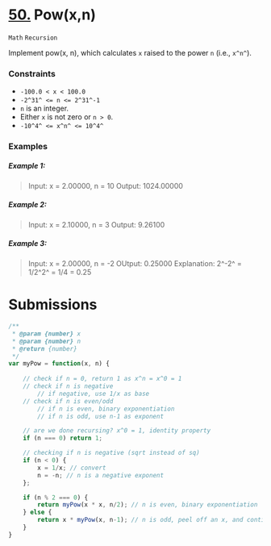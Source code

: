 # [50.](https://leetcode.com/problems/powx-n/) Pow(x,n)
`Math` `Recursion`

Implement pow(x, n), which calculates `x` raised to the power `n` (i.e., `x^n^`).

### Constraints
- `-100.0 < x < 100.0`
-  `-2^31^ <= n <= 2^31^-1`
- `n` is an integer.
- Either `x` is not zero or `n > 0`.
- `-10^4^ <= x^n^ <= 10^4^`

### Examples

##### Example 1:
> Input: x = 2.00000, n = 10
> Output: 1024.00000

##### Example 2:
> Input: x = 2.10000, n = 3
> Output: 9.26100

##### Example 3:
> Input: x = 2.00000, n = -2
> OUtput: 0.25000
> Explanation: 2^-2^ = 1/2^2^ = 1/4 = 0.25

# Submissions

```javascript
/**
 * @param {number} x
 * @param {number} n
 * @return {number}
 */
var myPow = function(x, n) {
    
    // check if n = 0, return 1 as x^n = x^0 = 1
    // check if n is negative
        // if negative, use 1/x as base
    // check if n is even/odd
        // if n is even, binary exponentiation
        // if n is odd, use n-1 as exponent

    // are we done recursing? x^0 = 1, identity property
    if (n === 0) return 1;

    // checking if n is negative (sqrt instead of sq)
    if (n < 0) {
        x = 1/x; // convert 
        n = -n; // n is a negative exponent
    };

    if (n % 2 === 0) {
        return myPow(x * x, n/2); // n is even, binary exponentiation 
    } else {
        return x * myPow(x, n-1); // n is odd, peel off an x, and continue as usual
    }
}
```

